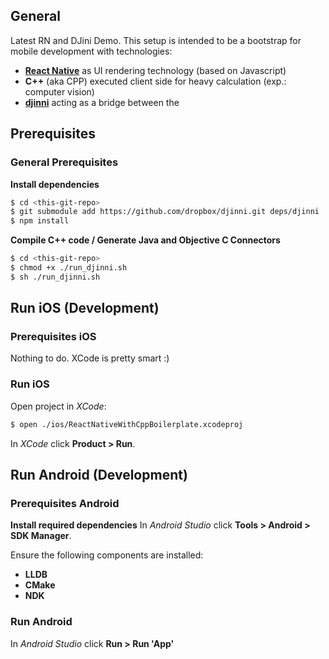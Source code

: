 ## General
Latest RN and DJini Demo.
This setup is intended to be a bootstrap for mobile development with technologies:
- [**React Native**](https://facebook.github.io/react-native/) as UI rendering technology (based on Javascript)
- **C++** (aka CPP) executed client side for heavy calculation (exp.: computer vision)
- [**djinni**](https://github.com/dropbox/djinni) acting as a bridge between the

## Prerequisites

### General Prerequisites

**Install dependencies**

```bash
$ cd <this-git-repo>
$ git submodule add https://github.com/dropbox/djinni.git deps/djinni
$ npm install
```

**Compile C++ code / Generate Java and Objective C Connectors**
```bash
$ cd <this-git-repo>
$ chmod +x ./run_djinni.sh
$ sh ./run_djinni.sh
```

## Run iOS (Development)

### Prerequisites iOS

Nothing to do. XCode is pretty smart :)

### Run iOS
Open project in *XCode*:
```bash
$ open ./ios/ReactNativeWithCppBoilerplate.xcodeproj
```
In *XCode* click **Product > Run**.

## Run Android (Development)

### Prerequisites Android

**Install required dependencies**
In *Android Studio* click **Tools > Android > SDK Manager**.

Ensure the following components are installed:
- **LLDB**
- **CMake**
- **NDK**

### Run Android

In *Android Studio* click **Run > Run 'App'**
